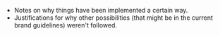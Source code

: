 * Notes on why things have been implemented a certain way.
* Justifications for why other possibilities (that might be in the current brand guidelines) weren't followed.